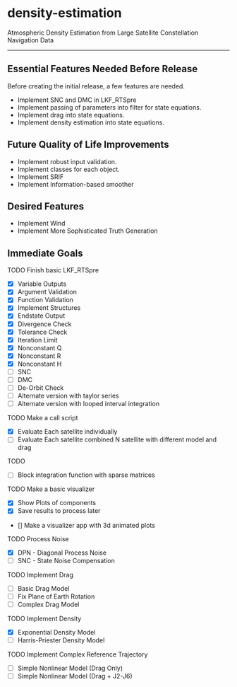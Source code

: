 # density-estimation
Atmospheric Density Estimation from Large Satellite Constellation Navigation Data

---

## Essential Features Needed Before Release
Before creating the initial release, a few features are needed.
* Implement SNC and DMC in LKF_RTSpre
* Implement passing of parameters into filter for state equations.
* Implement drag into state equations.
* Implement density estimation into state equations.

## Future Quality of Life Improvements
* Implement robust input validation.
* Implement classes for each object.
* Implement SRIF
* Implement Information-based smoother

## Desired Features
* Implement Wind
* Implement More Sophisticated Truth Generation

## Immediate Goals

TODO Finish basic LKF_RTSpre
- [x] Variable Outputs
- [x] Argument Validation
- [x] Function Validation
- [x] Implement Structures
- [x] Endstate Output
- [x] Divergence Check
- [x] Tolerance Check
- [x] Iteration Limit
- [x] Nonconstant Q
- [x] Nonconstant R
- [x] Nonconstant H
- [ ] SNC
- [ ] DMC
- [ ] De-Orbit Check
- [ ] Alternate version with taylor series
- [ ] Alternate version with looped interval integration

TODO Make a call script
- [x] Evaluate Each satellite individually
- [ ] Evaluate Each satellite combined N satellite with different model and drag

TODO
- [ ] Block integration function with sparse matrices 

TODO Make a basic visualizer
- [x] Show Plots of components
- [x] Save results to process later
- [] Make a visualizer app with 3d animated plots

TODO Process Noise
- [x] DPN - Diagonal Process Noise
- [ ] SNC - State Noise Compensation

TODO Implement Drag
- [ ] Basic Drag Model
- [ ] Fix Plane of Earth Rotation
- [ ] Complex Drag Model

TODO Implement Density
- [x] Exponential Density Model
- [ ] Harris-Priester Density Model

TODO Implement Complex Reference Trajectory
- [ ] Simple Nonlinear Model (Drag Only) 
- [ ] Simple Nonlinear Model (Drag + J2-J6)